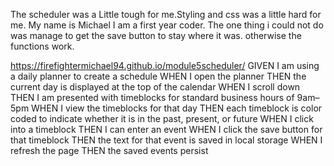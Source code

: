 The scheduler was a Little tough for me.Styling and css was a little hard for me.
My name is Michael I am a first year coder. 
The one thing i could not do was manage to get the save button to stay where it was.
otherwise the functions work.

https://firefightermichael94.github.io/module5scheduler/
GIVEN I am using a daily planner to create a schedule
WHEN I open the planner
THEN the current day is displayed at the top of the calendar
WHEN I scroll down
THEN I am presented with timeblocks for standard business hours of 9am&ndash;5pm
WHEN I view the timeblocks for that day
THEN each timeblock is color coded to indicate whether it is in the past, present, or future
WHEN I click into a timeblock
THEN I can enter an event
WHEN I click the save button for that timeblock
THEN the text for that event is saved in local storage
WHEN I refresh the page
THEN the saved events persist

